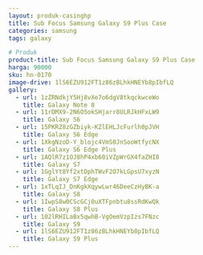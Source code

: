 ```yaml
---
layout: produk-casinghp
title: Sub Focus Samsung Galaxy S9 Plus Case
categories: samsung
tags: galaxy

# Produk
product-title: Sub Focus Samsung Galaxy S9 Plus Case
harga: 90000
sku: hn-0170
image-drive: 1lS6EZU912FT1z86zBLhkHNEYb8pIbfLQ
gallery:
  - url: 1zZRNdkjY5Hj8vXe7o6dgV8tkqckwceWo
    title: Galaxy Note 8
  - url: 11rDMX9-2N6O5okSHjarr8ULRJkHFxLW9
    title: Galaxy S6
  - url: 15PKRZ8zGZbiyk-KZlEHLJcFurlh0pJVH
    title: Galaxy S6 Edge
  - url: 1XkgNzoD-Y_blojc4VmS0JnSooWtfycNX
    title: Galaxy S6 Edge Plus
  - url: 1AQlR7z1OJ8hP4xb60iVZpWrGX4faZHI8
    title: Galaxy S7
  - url: 1GglYt8Yf2xtDphTWvF2O7kLGpsU7xyzN
    title: Galaxy S7 Edge
  - url: 1xTLqIJ_DnKgkXqywLwr46DeeCzHyBK-a
    title: Galaxy S8
  - url: 1IwpS8w0CScGCj0uXTFpnbtu8ssRdKwQk
    title: Galaxy S8 Plus
  - url: 102lRHILaBx5qwhB-VgOemVzpIzs7FNzc
    title: Galaxy S9
  - url: 1lS6EZU912FT1z86zBLhkHNEYb8pIbfLQ
    title: Galaxy S9 Plus
---
```

